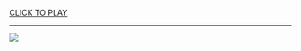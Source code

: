 
<a href="https://premium76.site?title=unblocked_games_1&ref=13M">CLICK TO PLAY</a></h3>
<hr>

<a href="https://premium76.site?title=unblocked_games_1&ref=13M"><img src="https://clearcache.store/games.png"></a>


